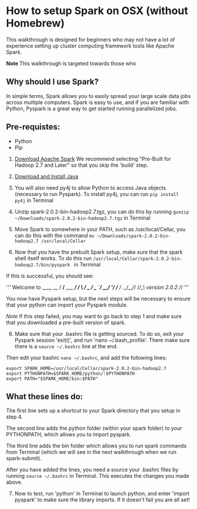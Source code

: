 # How to setup Spark on OSX (without Homebrew)

This walkthrough is designed for beginners who may not have a lot of experience setting up cluster computing framework tools like Apache Spark.  

**Note** This walkthrough is targeted towards those who 

## Why should I use Spark?

In simple terms, Spark allows you to easily spread your large scale data jobs across multiple computers.  Spark is easy to use, and if you are familiar with Python, Pyspark is a great way to get started running parallelized jobs.

## Pre-requistes:
+ Python
+ Pip


1.  [Download Apache Spark](http://spark.apache.org/downloads.html)
We recommend selecting "Pre-Built for Hadoop 2.7 and Later" so that you skip the 'build' step.

2.  [Download and Install Java](http://www.oracle.com/technetwork/java/javase/downloads/index.html)

3.  You will also need py4j to allow Python to access Java objects (necessary to run Pyspark).  To install py4j, you can run `pip install py4j` in Terminal

3.  Unzip spark-2.0.2-bin-hadoop2.7.tgz, you can do this by running `gunzip ~/Downloads/spark-2.0.2-bin-hadoop2.7.tgz` in Terminal

4.  Move Spark to somewhere in your PATH, such as /usr/local/Cellar, you can do this with the command `mv ~/Downloads/spark-2.0.2-bin-hadoop2.7 /usr/local/Cellar`

5.  Now that you have the prebuilt Spark setup, make sure that the spark shell itself works.  To do this run `/usr/local/Cellar/spark-2.0.2-bin-hadoop2.7/bin/pyspark ` in Terminal

If this is successful, you should see:

'''
Welcome to
      ____              __
     / __/__  ___ _____/ /__
    _\ \/ _ \/ _ `/ __/  '_/
   /__ / .__/\_,_/_/ /_/\_\   version 2.0.2
      /_/
'''

You now have Pyspark setup, but the next steps will be necessary to ensure that your python can import your Pyspark module.

*Note* If this step failed, you may want to go back to step 1 and make sure that you downloaded a pre-built version of spark.

6.  Make sure that your .bashrc file is getting sourced.  To do so, exit your Pyspark session 'exit()', and run 'nano ~/.bash_profile'.  There make sure there is a `source ~/.bashrc` line at the end. 

Then edit your bashrc  `nano ~/.bashrc`, and add the following lines:

```
export SPARK_HOME=/usr/local/Cellar/spark-2.0.2-bin-hadoop2.7
export PYTHONPATH=$SPARK_HOME/python/:$PYTHONPATH
export PATH="$SPARK_HOME/bin:$PATH"
```

## What these lines do:

The first line sets up a shortcut to your Spark directory that you setup in step 4.

The second line adds the python folder (within your spark folder) to your PYTHONPATH, which allows you to import pyspark.

The third line adds the bin folder which allows you to run spark commands from Terminal (which we will see in the next walkthrough when we run spark-submit).

After you have added the lines, you need a source your .bashrc files by running `source ~/.bashrc` in Terminal.  This executes the changes you made above.

7.  Now to test, run 'python' in Terminal to launch python, and enter 'import pyspark' to make sure the library imports.  If it doesn't fail you are all set!